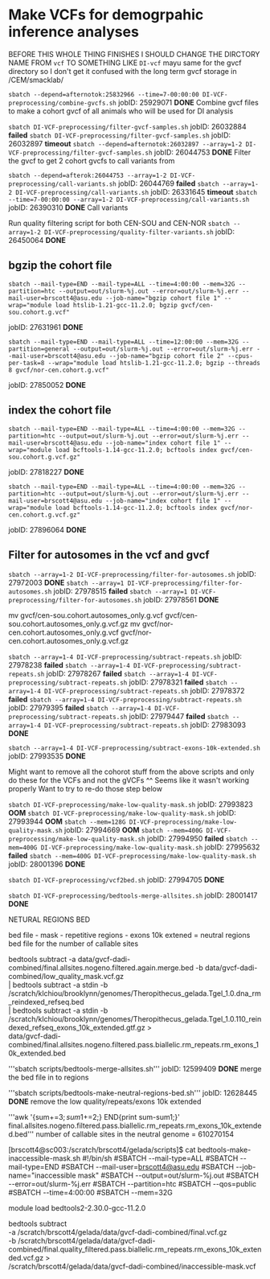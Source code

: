 # Make VCFs for demogrpahic inference analyses



BEFORE THIS WHOLE THING FINISHES I SHOULD CHANGE THE DIRCTORY NAME FROM `vcf` TO SOMETHING LIKE `DI-vcf`
mayu same for the gvcf directory so I don't get it confused with the long term gvcf storage in /CEM/smacklab/

`sbatch --depend=afternotok:25832966 --time=7-00:00:00 DI-VCF-preprocessing/combine-gvcfs.sh`	jobID: 25929071	**DONE**
Combine gvcf files to make a cohort gvcf of all animals who will be used for DI analysis 

`sbatch DI-VCF-preprocessing/filter-gvcf-samples.sh`	jobID: 26032884	**failed**
`sbatch DI-VCF-preprocessing/filter-gvcf-samples.sh`	jobID: 26032897	**timeout**
`sbatch --depend=afternotok:26032897 --array=1-2 DI-VCF-preprocessing/filter-gvcf-samples.sh`	jobID: 26044753	**DONE**
Filter the gvcf to get 2 cohort gvcfs to call variants from 

`sbatch --depend=afterok:26044753 --array=1-2 DI-VCF-preprocessing/call-variants.sh`	jobID: 26044769	**failed**
`sbatch --array=1-2 DI-VCF-preprocessing/call-variants.sh`	jobID: 26331645	**timeout**
`sbatch --time=7-00:00:00 --array=1-2 DI-VCF-preprocessing/call-variants.sh`	jobID: 26390310	**DONE**
Call variants 

Run quality filtering script for both CEN-SOU and CEN-NOR
`sbatch --array=1-2 DI-VCF-preprocessing/quality-filter-variants.sh`	jobID: 26450064	**DONE**


## bgzip the cohort file 

```shell
sbatch --mail-type=END --mail-type=ALL --time=4:00:00 --mem=32G --partition=htc --output=out/slurm-%j.out --error=out/slurm-%j.err --mail-user=brscott4@asu.edu --job-name="bgzip cohort file 1" --wrap="module load htslib-1.21-gcc-11.2.0; bgzip gvcf/cen-sou.cohort.g.vcf"
```
jobID: 27631961	**DONE**

```shell
sbatch --mail-type=END --mail-type=ALL --time=12:00:00 --mem=32G --partition=general --output=out/slurm-%j.out --error=out/slurm-%j.err --mail-user=brscott4@asu.edu --job-name="bgzip cohort file 2" --cpus-per-task=8 --wrap="module load htslib-1.21-gcc-11.2.0; bgzip --threads 8 gvcf/nor-cen.cohort.g.vcf"
```
jobID: 27850052	**DONE**


## index the cohort file 
```shell
sbatch --mail-type=END --mail-type=ALL --time=4:00:00 --mem=32G --partition=htc --output=out/slurm-%j.out --error=out/slurm-%j.err --mail-user=brscott4@asu.edu --job-name="index cohort file 1" --wrap="module load bcftools-1.14-gcc-11.2.0; bcftools index gvcf/cen-sou.cohort.g.vcf.gz"
```
jobID: 27818227	**DONE**

```shell
sbatch --mail-type=END --mail-type=ALL --time=4:00:00 --mem=32G --partition=htc --output=out/slurm-%j.out --error=out/slurm-%j.err --mail-user=brscott4@asu.edu --job-name="index cohort file 1" --wrap="module load bcftools-1.14-gcc-11.2.0; bcftools index gvcf/nor-cen.cohort.g.vcf.gz"
```
jobID: 27896064	**DONE**

## Filter for autosomes in the vcf and gvcf
`sbatch --array=1-2 DI-VCF-preprocessing/filter-for-autosomes.sh`	jobID: 27972003	**DONE**
`sbatch --array=1 DI-VCF-preprocessing/filter-for-autosomes.sh`	jobID: 27978515	**failed**
`sbatch --array=1 DI-VCF-preprocessing/filter-for-autosomes.sh`	jobID: 27978561	**DONE**


mv gvcf/cen-sou.cohort.autosomes_only.g.vcf gvcf/cen-sou.cohort.autosomes_only.g.vcf.gz
mv gvcf/nor-cen.cohort.autosomes_only.g.vcf gvcf/nor-cen.cohort.autosomes_only.g.vcf.gz

`sbatch --array=1-4 DI-VCF-preprocessing/subtract-repeats.sh`	jobID: 27978238	**failed**
`sbatch --array=1-4 DI-VCF-preprocessing/subtract-repeats.sh`	jobID: 27978267	**failed**
`sbatch --array=1-4 DI-VCF-preprocessing/subtract-repeats.sh`	jobID: 27978321	**failed**
`sbatch --array=1-4 DI-VCF-preprocessing/subtract-repeats.sh`	jobID: 27978372	**failed**
`sbatch --array=1-4 DI-VCF-preprocessing/subtract-repeats.sh`	jobID: 27979395	**failed**
`sbatch --array=1-4 DI-VCF-preprocessing/subtract-repeats.sh`	jobID: 27979447	**failed**
`sbatch --array=1-4 DI-VCF-preprocessing/subtract-repeats.sh`	jobID: 27983093	**DONE**

`sbatch --array=1-4 DI-VCF-preprocessing/subtract-exons-10k-extended.sh`	jobID: 27993535	**DONE**

Might want to remove all the cohorot stuff from the above scripts and only do these for the VCFs and not the gVCFs ^^
Seems like it wasn't working properly
Want to try to re-do those step below 

`sbatch DI-VCF-preprocessing/make-low-quality-mask.sh`	jobID: 27993823	**OOM**
`sbatch DI-VCF-preprocessing/make-low-quality-mask.sh`	jobID: 27993944	**OOM**
`sbatch --mem=128G DI-VCF-preprocessing/make-low-quality-mask.sh`	jobID: 27994669	**OOM**	
`sbatch --mem=400G DI-VCF-preprocessing/make-low-quality-mask.sh`	jobID: 27994950	**failed**
`sbatch --mem=400G DI-VCF-preprocessing/make-low-quality-mask.sh`	jobID: 27995632	**failed**
`sbatch --mem=400G DI-VCF-preprocessing/make-low-quality-mask.sh`	jobID: 28001396	**DONE**

`sbatch DI-VCF-preprocessing/vcf2bed.sh`	jobID: 27994705	**DONE**

`sbatch DI-VCF-preprocessing/bedtools-merge-allsites.sh`	jobID: 28001417	**DONE**


NETURAL REGIONS BED

bed file - mask - repetitive regions - exons 10k extened = neutral regions bed file for the number of callable sites 

bedtools subtract -a data/gvcf-dadi-combined/final.allsites.nogeno.filtered.again.merge.bed -b data/gvcf-dadi-combined/low_quality_mask.vcf.gz \
  | bedtools subtract -a stdin -b /scratch/klchiou/brooklynn/genomes/Theropithecus_gelada.Tgel_1.0.dna_rm_reindexed_refseq.bed \
  | bedtools subtract -a stdin -b /scratch/klchiou/brooklynn/genomes/Theropithecus_gelada.Tgel_1.0.110_reindexed_refseq_exons_10k_extended.gtf.gz > \
  data/gvcf-dadi-combined/final.allsites.nogeno.filtered.pass.biallelic.rm_repeats.rm_exons_10k_extended.bed





'''sbatch scripts/bedtools-merge-allsites.sh'''     jobID: 12599409     **DONE**
merge the bed file in to regions 

'''sbatch scripts/bedtools-make-neutral-regions-bed.sh''' jobID: 12628445   **DONE**
remove the low quality/repeats/exons 10k extended

'''awk '{sum+=$3;sum1+=$2;} END{print sum-sum1;}' final.allsites.nogeno.filtered.pass.biallelic.rm_repeats.rm_exons_10k_extended.bed'''
number of callable sites in the neutral genome = 610270154



[brscott4@sc003:/scratch/brscott4/gelada/scripts]$ cat bedtools-make-inaccessible-mask.sh
#!/bin/sh
#SBATCH --mail-type=ALL
#SBATCH --mail-type=END
#SBATCH --mail-user=brscott4@asu.edu
#SBATCH --job-name="inaccessible mask"
#SBATCH --output=out/slurm-%j.out
#SBATCH --error=out/slurm-%j.err
#SBATCH --partition=htc
#SBATCH --qos=public
#SBATCH --time=4:00:00
#SBATCH --mem=32G

module load bedtools2-2.30.0-gcc-11.2.0

bedtools subtract \
	-a /scratch/brscott4/gelada/data/gvcf-dadi-combined/final.vcf.gz \
	-b /scratch/brscott4/gelada/data/gvcf-dadi-combined/final.quality_filtered.pass.biallelic.rm_repeats.rm_exons_10k_extended.vcf.gz > \
	/scratch/brscott4/gelada/data/gvcf-dadi-combined/inaccessible-mask.vcf